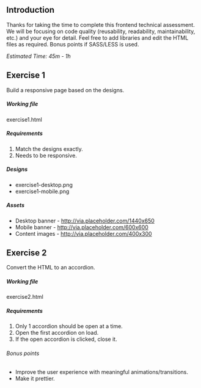 Introduction
---
Thanks for taking the time to complete this frontend technical assessment. We will be focusing on code quality (reusability, readability, maintainability, etc.) and your eye for detail. Feel free to add libraries and edit the HTML files as required. Bonus points if SASS/LESS is used. 

*Estimated Time: 45m - 1h* 

Exercise 1
---
Build a responsive page based on the designs.

##### Working file
exercise1.html

##### Requirements
1. Match the designs exactly.
2. Needs to be responsive.

##### Designs
* exercise1-desktop.png
* exercise1-mobile.png

##### Assets
* Desktop banner - http://via.placeholder.com/1440x650
* Mobile banner - http://via.placeholder.com/600x600
* Content images - http://via.placeholder.com/400x300

Exercise 2
---
Convert the HTML to an accordion.

##### Working file
exercise2.html

##### Requirements
1. Only 1 accordion should be open at a time.
2. Open the first accordion on load.
3. If the open accordion is clicked, close it.

###### Bonus points
* Improve the user experience with meaningful animations/transitions.
* Make it prettier.
